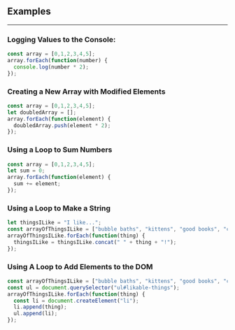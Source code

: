 ## Examples
<hr />

### Logging Values to the Console:

```js
const array = [0,1,2,3,4,5];
array.forEach(function(number) { 
  console.log(number * 2);
});
```

### Creating a New Array with Modified Elements

```js
const array = [0,1,2,3,4,5];
let doubledArray = [];
array.forEach(function(element) {
  doubledArray.push(element * 2);
});
```

### Using a Loop to Sum Numbers

```js
const array = [0,1,2,3,4,5];
let sum = 0;
array.forEach(function(element) {
  sum += element;
});
```

### Using a Loop to Make a String

```js
let thingsILike = "I like...";
const arrayOfThingsILike = ["bubble baths", "kittens", "good books", "clean code"];
arrayOfThingsILike.forEach(function(thing) {
  thingsILike = thingsILike.concat(" " + thing + "!");
});
```

### Using A Loop to Add Elements to the DOM

```js
const arrayOfThingsILike = ["bubble baths", "kittens", "good books", "clean code"];
const ul = document.querySelector("ul#likable-things");
arrayOfThingsILike.forEach(function(thing) {
  const li = document.createElement("li");
  li.append(thing);
  ul.append(li);
});
```